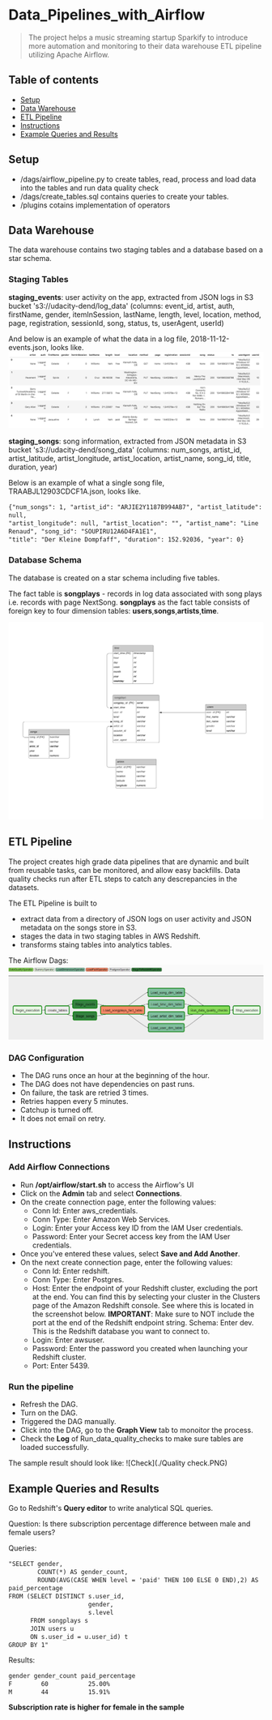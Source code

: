 # Data_Pipelines_with_Airflow

> The project helps a music streaming startup Sparkify to introduce more automation and monitoring to their data warehouse ETL pipeline
utilizing Apache Airflow. 

## Table of contents
* [Setup](#setup)
* [Data Warehouse](#data-warehouse)
* [ETL Pipeline](#etl-pipeline)
* [Instructions](#instructions)
* [Example Queries and Results](#example-queries-and-results)

## Setup
* /dags/airflow_pipeline.py to create tables, read, process and load data into the tables and run data quality check
* /dags/create_tables.sql contains queries to create your tables.
* /plugins cotains implementation of operators 

## Data Warehouse
The data warehouse contains two staging tables and a database based on a star schema.

### Staging Tables

**staging_events**: user activity on the app, extracted from JSON logs in S3 bucket 's3://udacity-dend/log_data'
(columns: event_id, artist, auth, firstName, gender, itemInSession, lastName, 
length, level, location, method, page, registration, sessionId, song, status, ts, userAgent, userId)

And below is an example of what the data in a log file, 2018-11-12-events.json, looks like.
![log_data](./log-data.png)


**staging_songs**: song information, extracted from JSON metadata in S3 bucket 's3://udacity-dend/song_data'
(columns: num_songs, artist_id, artist_latitude, artist_longitude, artist_location, artist_name, song_id, title, duration, year)

Below is an example of what a single song file, TRAABJL12903CDCF1A.json, looks like.
```
{"num_songs": 1, "artist_id": "ARJIE2Y1187B994AB7", "artist_latitude": null, 
"artist_longitude": null, "artist_location": "", "artist_name": "Line Renaud", "song_id": "SOUPIRU12A6D4FA1E1", 
"title": "Der Kleine Dompfaff", "duration": 152.92036, "year": 0}
```

### Database Schema 

The database is created on a star schema including five tables. 

The fact table is **songplays** - records in log data associated with song plays i.e. records with page NextSong.
**songplays** as the fact table consists of foreign key to four dimension tables: **users**,**songs**,**artists**,**time**.

![Database ER diagram](./ERdiagram.png)


## ETL Pipeline

The project creates high grade data pipelines that are dynamic and built from reusable tasks, can be monitored, and allow easy backfills.
Data quality checks run after ETL steps to catch any descrepancies in the datasets.

The ETL Pipeline is built to 
+ extract data from a directory of JSON logs on user activity and JSON metadata on the songs store in S3.
+ stages the data in two staging tables in AWS Redshift.
+ transforms staing tables into analytics tables.

The Airflow Dags:
![Dags](./Dag.PNG)


### DAG Configuration

* The DAG runs once an hour at the beginning of the hour.
* The DAG does not have dependencies on past runs.
* On failure, the task are retried 3 times.
* Retries happen every 5 minutes.
* Catchup is turned off.
* It does not email on retry.

## Instructions

### Add Airflow Connections

* Run **/opt/airflow/start.sh** to access the Airflow's UI
* Click on the **Admin** tab and select **Connections**.
* On the create connection page, enter the following values:
  + Conn Id: Enter aws_credentials.
  + Conn Type: Enter Amazon Web Services.
  + Login: Enter your Access key ID from the IAM User credentials.
  + Password: Enter your Secret access key from the IAM User credentials.
* Once you've entered these values, select **Save and Add Another**.
* On the next create connection page, enter the following values:
  + Conn Id: Enter redshift.
  + Conn Type: Enter Postgres.
  + Host: Enter the endpoint of your Redshift cluster, excluding the port at the end. You can find this by selecting your cluster in the Clusters page of the Amazon Redshift console. See where this is located in the screenshot below. **IMPORTANT**: Make sure to NOT include the port at the end of the Redshift endpoint string.
Schema: Enter dev. This is the Redshift database you want to connect to.
  + Login: Enter awsuser.
  + Password: Enter the password you created when launching your Redshift cluster.
  + Port: Enter 5439.

### Run the pipeline
* Refresh the DAG.
* Turn on the DAG.
* Triggered the DAG manually.
* Click into the DAG, go to the **Graph View** tab to monoitor the process.
* Check the **Log** of Run_data_quality_checks to make sure tables are loaded successfully.

The sample result should look like:
![Check](./Quality check.PNG)


## Example Queries and Results
Go to Redshift's **Query editor** to write analytical SQL queries.

Question: Is there subscription percentage difference between male and female users?

Queries:
```
"SELECT gender, 
        COUNT(*) AS gender_count, 
        ROUND(AVG(CASE WHEN level = 'paid' THEN 100 ELSE 0 END),2) AS paid_percentage
FROM (SELECT DISTINCT s.user_id, 
                      gender, 
                      s.level 
      FROM songplays s 
      JOIN users u 
      ON s.user_id = u.user_id) t
GROUP BY 1"
```

Results:
```
gender gender_count paid_percentage
F        60           25.00%
M        44           15.91%
```

**Subscription rate is higher for female in the sample**
